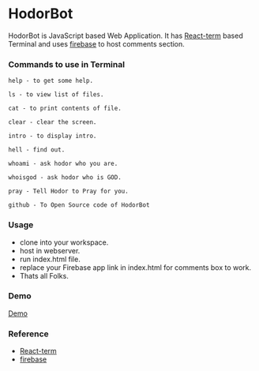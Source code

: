 # HodorBot
HodorBot is JavaScript based Web Application.
It has [React-term](https://github.com/prakhar1989/react-term) based Terminal and
uses [firebase](https://www.firebase.com/) to host comments section.


### Commands to use in Terminal
```
help - to get some help.

ls - to view list of files.

cat - to print contents of file.

clear - clear the screen.

intro - to display intro.

hell - find out.

whoami - ask hodor who you are.

whoisgod - ask hodor who is GOD.

pray - Tell Hodor to Pray for you.

github - To Open Source code of HodorBot

```
### Usage
* clone into your workspace.
* host in webserver.
* run index.html file.
* replace your Firebase app link in index.html for comments box to work.
* Thats all Folks.

### Demo
[Demo](https://8153089ec6df98483c8c5c600063175961cbea8a.googledrive.com/host/0B6ZS-LycsDZQdmpZTzBkblk0cjg/hodorbot/index.html)

### Reference

* [React-term](https://github.com/prakhar1989/react-term)
* [firebase](https://www.firebase.com/)

`````

``````